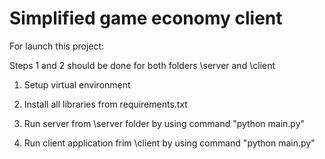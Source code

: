 # Simplified game economy client

For launch this project:

Steps 1 and 2 should be done for both folders \server and \client
1. Setup virtual environment
2. Install all libraries from requirements.txt

3. Run server from \server folder by using command "python main.py"
4. Run client application frim \client by using command "python main.py"
